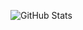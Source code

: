 ![GitHub Stats](https://github-readme-stats.vercel.app/api?username=saurabhraghuvanshii&show_icons=true&show=reviews,prs_merged,prs_merged_percentage&theme=dark)
